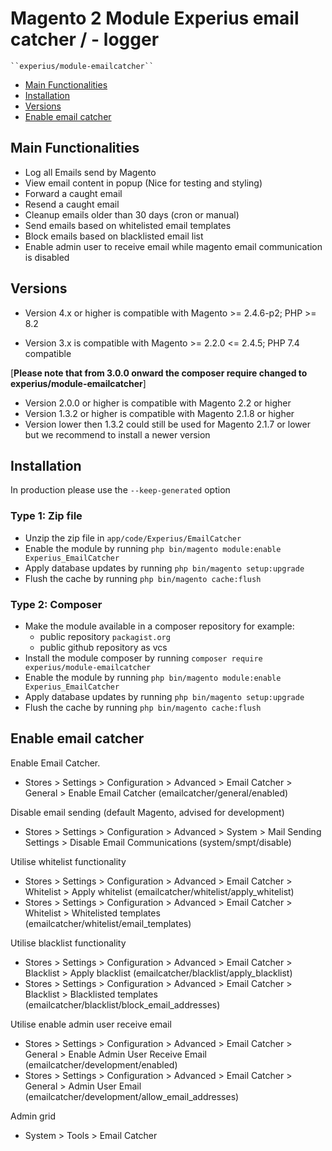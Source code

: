 # Magento 2 Module Experius email catcher / - logger

    ``experius/module-emailcatcher``

 - [Main Functionalities](#markdown-header-main-functionalities)
 - [Installation](#markdown-header-installation)
 - [Versions](#markdown-header-versions)
 - [Enable email catcher](#markdown-header-enable-email-catcher)

## Main Functionalities
 - Log all Emails send by Magento
 - View email content in popup (Nice for testing and styling)
 - Forward a caught email
 - Resend a caught email
 - Cleanup emails older than 30 days (cron or manual)
 - Send emails based on whitelisted email templates
 - Block emails based on blacklisted email list
 - Enable admin user to receive email while magento email communication is disabled


## Versions

- Version 4.x or higher is compatible with Magento >= 2.4.6-p2; PHP >= 8.2

- Version 3.x is compatible with Magento >= 2.2.0 <= 2.4.5; PHP 7.4 compatible

[**Please note that from 3.0.0 onward the composer require changed to experius/module-emailcatcher**]

- Version 2.0.0 or higher is compatible with Magento 2.2 or higher
- Version 1.3.2 or higher is compatible with Magento 2.1.8 or higher
- Version lower then 1.3.2 could still be used for Magento 2.1.7 or lower but we recommend to install a newer version

## Installation
In production please use the `--keep-generated` option

### Type 1: Zip file
 - Unzip the zip file in `app/code/Experius/EmailCatcher`
 - Enable the module by running `php bin/magento module:enable Experius_EmailCatcher`
 - Apply database updates by running `php bin/magento setup:upgrade`
 - Flush the cache by running `php bin/magento cache:flush`

### Type 2: Composer
 - Make the module available in a composer repository for example:
    - public repository `packagist.org`
    - public github repository as vcs
 - Install the module composer by running `composer require experius/module-emailcatcher`
 - Enable the module by running `php bin/magento module:enable Experius_EmailCatcher`
 - Apply database updates by running `php bin/magento setup:upgrade`
 - Flush the cache by running `php bin/magento cache:flush`

## Enable email catcher
Enable Email Catcher.
 - Stores > Settings > Configuration > Advanced > Email Catcher > General > Enable Email Catcher (emailcatcher/general/enabled)

Disable email sending (default Magento, advised for development)
 - Stores > Settings > Configuration > Advanced > System > Mail Sending Settings > Disable Email Communications (system/smpt/disable)

Utilise whitelist functionality
- Stores > Settings > Configuration > Advanced > Email Catcher > Whitelist > Apply whitelist (emailcatcher/whitelist/apply_whitelist)
- Stores > Settings > Configuration > Advanced > Email Catcher > Whitelist > Whitelisted templates (emailcatcher/whitelist/email_templates)

Utilise blacklist functionality
- Stores > Settings > Configuration > Advanced > Email Catcher > Blacklist > Apply blacklist (emailcatcher/blacklist/apply_blacklist)
- Stores > Settings > Configuration > Advanced > Email Catcher > Blacklist > Blacklisted templates (emailcatcher/blacklist/block_email_addresses)

Utilise enable admin user receive email
- Stores > Settings > Configuration > Advanced > Email Catcher > General > Enable Admin User Receive Email (emailcatcher/development/enabled)
- Stores > Settings > Configuration > Advanced > Email Catcher > General > Admin User Email (emailcatcher/development/allow_email_addresses)

Admin grid
 - System > Tools > Email Catcher
